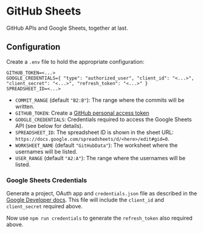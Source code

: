 # GitHub Sheets

GitHub APIs and Google Sheets, together at last.

## Configuration

Create a `.env` file to hold the appropriate configuration:

```shell
GITHUB_TOKEN=<...>
GOOGLE_CREDENTIALS={ "type": "authorized_user", "client_id": "<...>", "client_secret": "<...>", "refresh_token": "<...>" }
SPREADSHEET_ID=<...>
```

- `COMMIT_RANGE` (default `"B2:B"`): The range where the commits will be written.
- `GITHUB_TOKEN`: Create a [GitHub personal access token]
- `GOOGLE_CREDENTIALS`: Credentials required to access the Google Sheets API (see below for details).
- `SPREADSHEET_ID`: The spreadsheet ID is shown in the sheet URL: `https://docs.google.com/spreadsheets/d/<here>/edit#gid=0`.
- `WORKSHEET_NAME` (default `"GitHubData"`): The worksheet where the usernames will be listed.
- `USER_RANGE` (default `"A2:A"`): The range where the usernames will be listed.

### Google Sheets Credentials

Generate a project, OAuth app and `credentials.json` file as described in the [Google Developer docs]. This file will include the `client_id` and `client_secret` required above.

Now use `npm run credentials` to generate the `refresh_token` also required above.

[github personal access token]: https://docs.github.com/en/authentication/keeping-your-account-and-data-secure/managing-your-personal-access-tokens#creating-a-personal-access-token-classic
[google developer docs]: https://developers.google.com/sheets/api/quickstart/nodejs#set_up_your_environment
